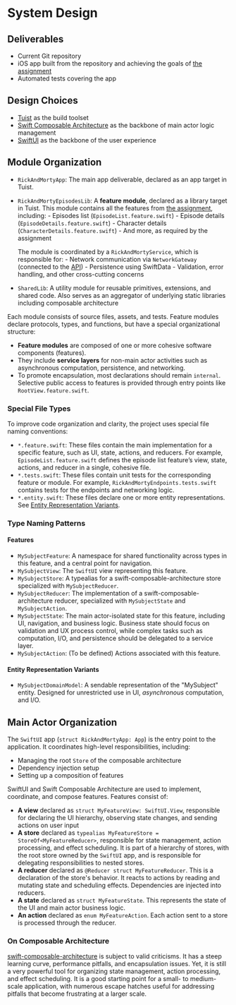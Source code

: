 

# System Design

## Deliverables

- Current Git repository
- iOS app built from the repository and achieving the goals of [the assignment](./assignment.md)
- Automated tests covering the app

## Design Choices

- [Tuist](https://tuist.dev) as the build toolset
- [Swift Composable Architecture](https://github.com/pointfreeco/swift-composable-architecture) as the backbone of main actor logic management
- [SwiftUI](https://developer.apple.com/swiftui/) as the backbone of the user experience


## Module Organization

- `RickAndMortyApp`: The main app deliverable, declared as an app target in Tuist.
- `RickAndMortyEpisodesLib`: A **feature module**, declared as a library target in Tuist. This module contains all the features from [the assignment](./assignment.md), including:
        - Episodes list (`EpisodeList.feature.swift`)
        - Episode details (`EpisodeDetails.feature.swift`)
        - Character details (`CharacterDetails.feature.swift`)
        - And more, as required by the assignment

    The module is coordinated by a `RickAndMortyService`, which is responsible for:
        - Network communication via `NetworkGateway` (connected to the [API](https://rickandmortyapi.com/documentation/#rest))
        - Persistence using SwiftData
        - Validation, error handling, and other cross-cutting concerns

- `SharedLib`: A utility module for reusable primitives, extensions, and shared code. Also serves as an aggregator of underlying static libraries including composable architecture

Each module consists of source files, assets, and tests. Feature modules declare protocols, types, and functions, but have a special organizational structure:

- **Feature modules** are composed of one or more cohesive software components (features).
- They include **service layers** for non-main actor activities such as asynchronous computation, persistence, and networking.
- To promote encapsulation, most declarations should remain `internal`. Selective public access to features is provided through entry points like `RootView.feature.swift`.

### Special File Types

To improve code organization and clarity, the project uses special file naming conventions:

- `*.feature.swift`: These files contain the main implementation for a specific feature, such as UI, state, actions, and reducers. For example, `EpisodeList.feature.swift` defines the episode list feature’s view, state, actions, and reducer in a single, cohesive file.
- `*.tests.swift`: These files contain unit tests for the corresponding feature or module. For example, `RickAndMortyEndpoints.tests.swift` contains tests for the endpoints and networking logic.
- `*.entity.swift`: These files declare one or more entity representations. See [Entity Representation Variants](#entity-representation-variants).

### Type Naming Patterns

#### Features
- `MySubjectFeature`: A namespace for shared functionality across types in this feature, and a central point for navigation.
- `MySubjectView`: The `SwiftUI` view representing this feature.
- `MySubjectStore`: A typealias for a swift-composable-architecture store specialized with `MySubjectReducer`.
- `MySubjectReducer`: The implementation of a swift-composable-architecture reducer, specialized with `MySubjectState` and `MySubjectAction`.
- `MySubjectState`: The main actor-isolated state for this feature, including UI, navigation, and business logic. Business state should focus on validation and UX process control, while complex tasks such as computation, I/O, and persistence should be delegated to a service layer.
- `MySubjectAction`: (To be defined) Actions associated with this feature.

#### Entity Representation Variants
- `MySubjectDomainModel`: A sendable representation of the "MySubject" entity. Designed for unrestricted use in UI, *asynchronous* computation, and I/O.

## Main Actor Organization

The `SwiftUI` app (`struct RickAndMortyApp: App`) is the entry point to the application. It coordinates high-level responsibilities, including:
- Managing the root `Store` of the composable architecture
- Dependency injection setup
- Setting up a composition of features

SwiftUI and Swift Composable Architecture are used to implement, coordinate, and compose features.
Features consist of:
- **A view** declared as `struct MyFeatureView: SwiftUI.View`, responsible for declaring the UI hierarchy, observing state changes, and sending actions on user input
- **A store** declared as `typealias MyFeatureStore = StoreOf<MyFeatureReducer>`, responsible for state management, action processing, and effect scheduling. It is part of a hierarchy of stores, with the root store owned by the `SwiftUI` app, and is responsible for delegating responsibilities to nested stores.
- **A reducer** declared as `@Reducer struct MyFeatureReducer`. This is a declaration of the store's behavior. It reacts to actions by reading and mutating state and scheduling effects. Dependencies are injected into reducers.
- **A state** declared as `struct MyFeatureState`. This represents the state of the UI and main actor business logic.
- **An action** declared as `enum MyFeatureAction`. Each action sent to a store is processed through the reducer.

### On Composable Architecture
[swift-composable-architecture](https://github.com/pointfreeco/swift-composable-architecture) is subject to valid criticisms.
It has a steep learning curve, performance pitfalls, and encapsulation issues. Yet, it is still a very powerful tool for organizing state management, action processing, and effect scheduling. It is a good starting point for a small- to medium-scale application, with numerous escape hatches useful for addressing pitfalls that become frustrating at a larger scale.
